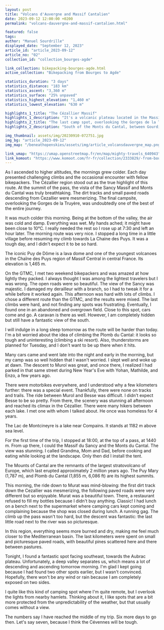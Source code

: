 ```yaml
---
layout: post
title: "Volcans d'Auvergne and Massif Cantalien"
date: 2023-09-12 12:00:00 +0200
permalink: "volcans-dauvergne-and-massif-cantalien.html"

featured: false
tags:
author: "Manuel Sourdrille"
displayed_date: "September 12, 2023"
article_id: "article_2023-09-12"
article_no: "02"
collection_id: "collection_bourges-agde"

link_collection: bikepacking-bourges-agde.html
active_collection: "Bikepacking from Bourges to Agde"

statistics_duration: "3 days"
statistics_distance: "183 km"
statistics_ascent: "3,360 m"
statistics_surface: "25% unpaved"
statistics_highest_elevation: "1,460 m"
statistics_lowest_elevation: "630 m"

highlights_1_title: "The Cézallier Massif"
highlights_1_description: "It's a volcanic plateau located in the Massif Central, between the Monts Dore and the Monts du Cantal. It is one of the five natural regions that make up the Regional Natural Park of the Volcanoes of Auvergne. The average elevation of the massif ranges from 1,200 to 1,500 meters. The highest point in the massif is the Signal du Luguet at 1,547 meters. Up there, the view is incredible."
highlights_2_title: "The last camp spot, overlooking the Gorges de la Truyère."
highlights_2_description: "South of the Monts du Cantal, between Gourdièges and Sainte-Marie, you'll find beautiful dirt paths leading to an open area overlooking the gorges below and the Aubrac further south. It's a perfect place to camp."

img_thumbnail: assets/img/20230910-072751.jpg
img_bg: "article_2023-09-12"
img_map: "/beneathopenskies/assets/img/article_volcansdauvergne_map.png"

link_umap: "https://umap.openstreetmap.fr/en/map/mighty-travels_640943"
link_komoot: "https://www.komoot.com/fr-fr/collection/2333829/-from-bourges-to-agde"
---
```


As I ascended to higher altitudes, the mornings grew colder. Each day presented challenging climbs and the occasional encounter with fellow bikepackers. The Cézallier region stood out as the true highlight of this route. At the summit of the pass, the vista of the Sancy Massif and Monts du Cantal was truly breathtaking. The dirt tracks and small paved roads descending from Cezallier were mesmerizing. The final campsite, overlooking the Gorges de la Truyère, was undoubtedly one of the best of the entire journey.

It was much colder this morning. Being at the bottom of the valley, the air was cold and damp. Everything was wet. My hands ached; it might have been close to 10°C. I really needed the rest so I rose up at 7:30 and left an hour later. The morning route was very nice. I stopped a long time in a little village before resuming my climb towards La Chaine des Puys. It was a tough day, and I didn't expect it to be so hard.

The iconic Puy de Dôme is a lava dome and one of the youngest volcanoes in the Chaîne des Puys region of Massif Central in central France. Its elevation is 1,465 m.

On the GTMC, I met two weekend bikepackers and was amazed at how lightly they packed. I always thought I was among the lightest travelers but I was wrong. The open roads were so beautiful. The view of the Sancy was majestic. I damaged my derailleur with a branch, so I had to tweak it for a while before it worked again. This afternoon was hard with lots of climbs. I chose a different route than the GTMC, and the results were mixed. The last climbs were hard, and not finding any spots was frustrating. Eventually, I found one in an abandoned and overgrown field. Close to this spot, cars come and go. A caravan is there as well. However, I am completely hidden but still have a fantastic view of the south.

I will indulge in a long sleep tomorrow as the route will be harder than today. I'm a bit worried about the idea of climbing the Plomb du Cantal: it looks so tough and uninteresting (climbing a ski resort). Also, thunderstorms are planned for Tuesday, and I don't want to be up there when it hits.

Many cars came and went late into the night and early in the morning, but my camp was so well hidden that I wasn't worried. I slept well and woke up at dawn. The descent to Murol was great, and once there, I realized I had parked in that same street during New Year's Eve with Yohan, Mathilde, and Enzo, a few years ago.

There were motorbikes everywhere, and I understood why a few kilometers further: there was a special event. Thankfully, there were none on tracks and trails. The ride between Murol and Besse was difficult. I didn't expect Besse to be so pretty. From there, the scenery was stunning all afternoon and reached its climax in the Cézallier. There were many hikers between each lake. I met one with whom I talked about. He once was homeless for 4 years.

The Lac de Montcineyre is a lake near Compains. It stands at 1182 m above sea level.

For the first time of the trip, I stopped at 18:00, at the top of a pass, at 1440 m. From up there, I could the Massif du Sancy and the Monts du Cantal. The view was stunning. I called Grandma, Mom and Dad, before cooking and eating while looking at the landscape. Only then did I install the tent.

The Mounts of Cantal are the remnants of the largest stratovolcano of Europe, which last erupted approximately 2 million years ago. The Puy Mary (1,787 m), and Plomb du Cantal (1,855 m, 6,086 ft) are its highest summits.

This morning, the ride down to Murat was mind-blowing: the first dirt track down the Cezallier was mesmerizing, the following paved roads were very different but so enjoyable. Murat was a beautiful town. There, a restaurant refused to fill my bottles because I didn't buy anything. Classic! I had lunch on a bench next to the supermarket where camping cars kept coming and complaining because the shop was closed during lunch. A running gag. The climb up the pass wasn't too hard, but the descent was fantastic: the last little road next to the river was so picturesque.

In this region, everything seems more burned and dry, making me feel much closer to the Mediterranean basin. The last kilometers were spent on small and picturesque paved roads, with beautiful pines scattered here and there between pastures.

Tonight, I found a fantastic spot facing southeast, towards the Aubrac plateau. Unfortunately, a deep valley separates us, which means a lot of descending and ascending tomorrow morning. I'm glad I kept going because I had found two other spots earlier, but I wasn't convinced. Hopefully, there won't be any wind or rain because I am completely exposed on two sides.

I quite like this kind of camping spot where I'm quite remote, but I overlook the lights from nearby hamlets. Thinking about it, I like spots that are a bit more protected from the unpredictability of the weather, but that usually comes without a view.

The numbers say I have reached the middle of my trip. Six more days to go then. Let's say seven, because I think the Cévennes will be tough.
